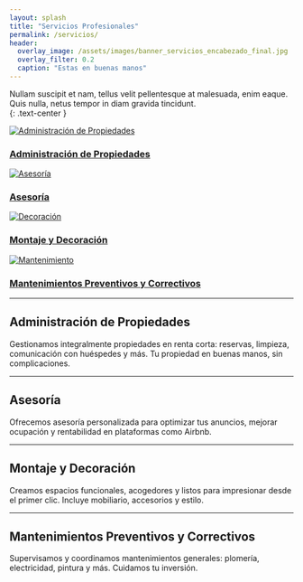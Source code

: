 ```yaml
---
layout: splash
title: "Servicios Profesionales"
permalink: /servicios/
header:
  overlay_image: /assets/images/banner_servicios_encabezado_final.jpg
  overlay_filter: 0.2
  caption: "Estas en buenas manos"
---
```


Nullam suscipit et nam, tellus velit pellentesque at malesuada, enim eaque. 
Quis nulla, netus tempor in diam gravida tincidunt.  
{: .text-center }

<div class="feature__wrapper">
  <a href="#administracion" class="feature__item">
    <img src="/assets/images/servicio_administracion.png" alt="Administración de Propiedades">
    <h3 class="feature__title">Administración de Propiedades</h3>
  </a>
  <a href="#asesoria" class="feature__item">
    <img src="/assets/images/servicio_asesoria.png" alt="Asesoría">
    <h3 class="feature__title">Asesoría</h3>
  </a>
  <a href="#decoracion" class="feature__item">
    <img src="/assets/images/servicio_decoracion.png" alt="Decoración">
    <h3 class="feature__title">Montaje y Decoración</h3>
  </a>
  <a href="#mantenimiento" class="feature__item">
    <img src="/assets/images/servicio_mantenimiento.png" alt="Mantenimiento">
    <h3 class="feature__title">Mantenimientos Preventivos y Correctivos</h3>
  </a>
</div>

---

## <a name="administracion"></a>Administración de Propiedades

Gestionamos integralmente propiedades en renta corta: reservas, limpieza, comunicación con huéspedes y más. Tu propiedad en buenas manos, sin complicaciones.

---

## <a name="asesoria"></a>Asesoría

Ofrecemos asesoría personalizada para optimizar tus anuncios, mejorar ocupación y rentabilidad en plataformas como Airbnb.

---

## <a name="decoracion"></a>Montaje y Decoración

Creamos espacios funcionales, acogedores y listos para impresionar desde el primer clic. Incluye mobiliario, accesorios y estilo.

---

## <a name="mantenimiento"></a>Mantenimientos Preventivos y Correctivos

Supervisamos y coordinamos mantenimientos generales: plomería, electricidad, pintura y más. Cuidamos tu inversión.

